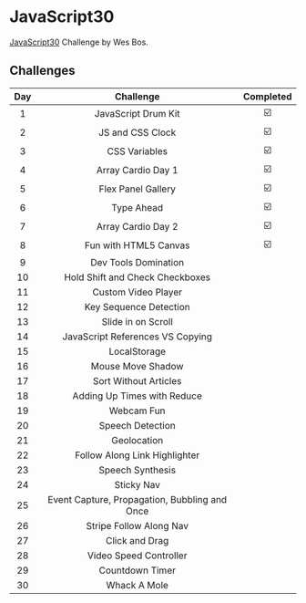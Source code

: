 # JavaScript30
[JavaScript30](https://javascript30.com/) Challenge by Wes Bos.

## Challenges
|Day  |Challenge                                    |Completed|  
|:---:|:-------------------------------------------:|:-------:|  
|1    |JavaScript Drum Kit                          |:ballot_box_with_check:    |  
|2    |JS and CSS Clock                             |:ballot_box_with_check:    |  
|3    |CSS Variables                                |:ballot_box_with_check:    |  
|4    |Array Cardio Day 1                           |:ballot_box_with_check:    |  
|5    |Flex Panel Gallery                           |:ballot_box_with_check:    |  
|6    |Type Ahead                                   |:ballot_box_with_check:    |  
|7    |Array Cardio Day 2                           |:ballot_box_with_check:    |  
|8    |Fun with HTML5 Canvas                        |:ballot_box_with_check:    |  
|9    |Dev Tools Domination                         |    |  
|10   |Hold Shift and Check Checkboxes              |    |  
|11   |Custom Video Player                          |    |  
|12   |Key Sequence Detection                       |    |  
|13   |Slide in on Scroll                           |    |  
|14   |JavaScript References VS Copying             |    |  
|15   |LocalStorage                                 |    |  
|16   |Mouse Move Shadow                            |    |  
|17   |Sort Without Articles                        |    |  
|18   |Adding Up Times with Reduce                  |    |  
|19   |Webcam Fun                                   |    |  
|20   |Speech Detection                             |    |  
|21   |Geolocation                                  |    |  
|22   |Follow Along Link Highlighter                |    |  
|23   |Speech Synthesis                             |    |  
|24   |Sticky Nav                                   |    |  
|25   |Event Capture, Propagation, Bubbling and Once|    |  
|26   |Stripe Follow Along Nav                      |    |  
|27   |Click and Drag                               |    |  
|28   |Video Speed Controller                       |    |  
|29   |Countdown Timer                              |    |  
|30   |Whack A Mole                                 |    |  
